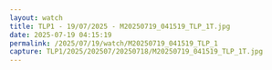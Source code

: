 ```yaml
---
layout: watch
title: TLP1 - 19/07/2025 - M20250719_041519_TLP_1T.jpg
date: 2025-07-19 04:15:19
permalink: /2025/07/19/watch/M20250719_041519_TLP_1
capture: TLP1/2025/202507/20250718/M20250719_041519_TLP_1T.jpg
---
```

